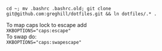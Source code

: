 `cd ~; mv .bashrc .bashrc.old; git clone git@github.com:greghill/dotfiles.git && ln dotfiles/.* .`

To map caps lock to escape add  
`XKBOPTIONS="caps:escape"  `  
To swap do:  
`XKBOPTIONS="caps:swapescape"`
